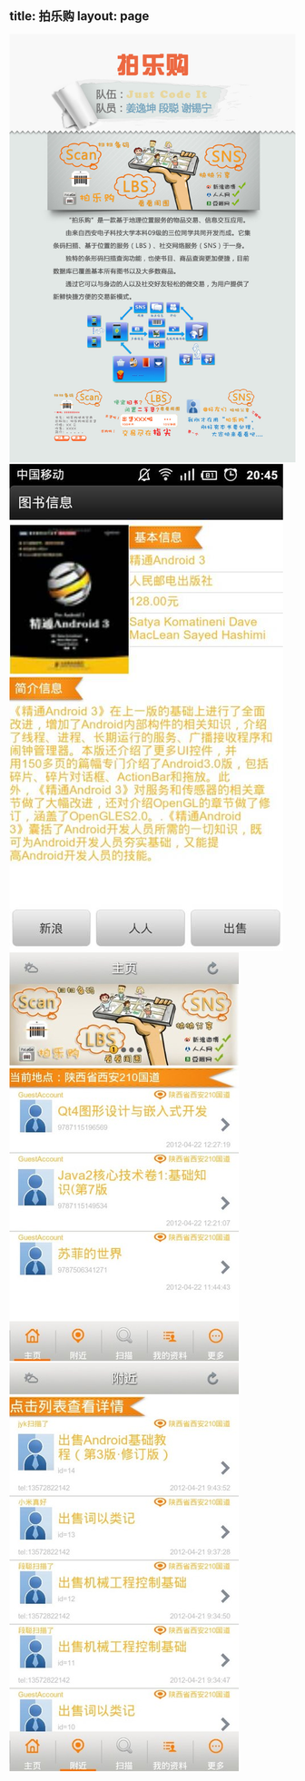 title: 拍乐购
layout: page
---

![Palego](/assets/project/Palego/ad.jpg)
![bookview](/assets/project/Palego/bookview.jpg)
![bookview](/assets/project/Palego/main.jpg)
![bookview](/assets/project/Palego/sell.jpg)